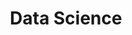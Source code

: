---
title: Data Science
menu:
  sidebar:
    name: Data Science
    identifier: data-science
    weight: 4
---